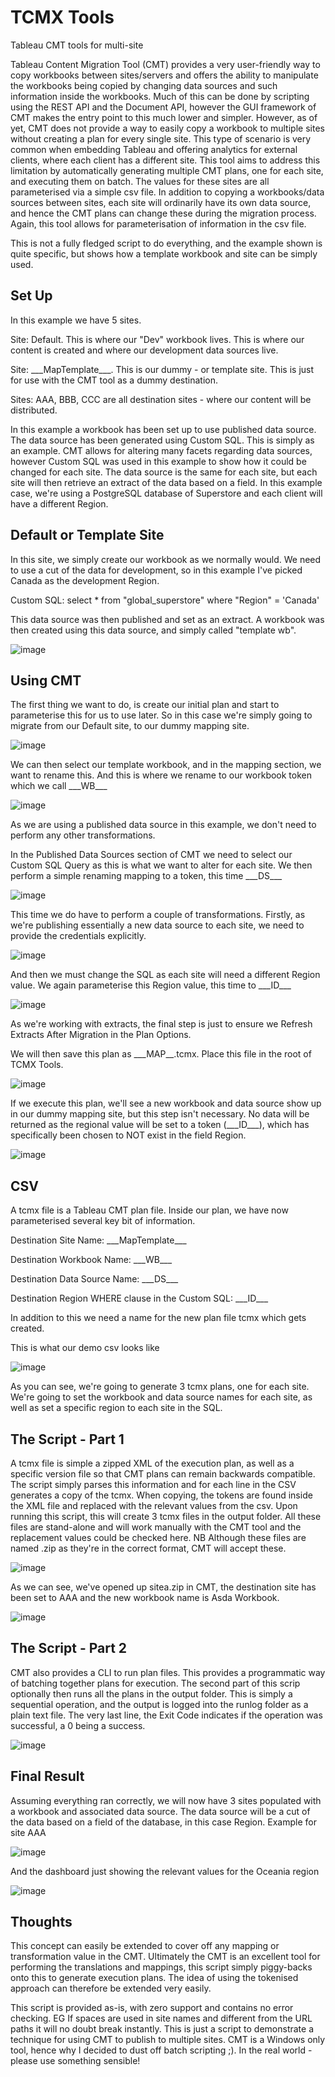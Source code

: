 # TCMX Tools
Tableau CMT tools for multi-site 

Tableau Content Migration Tool (CMT) provides a very user-friendly way to copy workbooks between sites/servers and offers the ability to manipulate the workbooks being copied by changing data sources and such information inside the workbooks. Much of this can be done by scripting using the REST API and the Document API, however the GUI framework of CMT makes the entry point to this much lower and simpler. However, as of yet, CMT does not provide a way to easily copy a workbook to multiple sites without creating a plan for every single site. This type of scenario is very common when embedding Tableau and offering analytics for external clients, where each client has a different site. This tool aims to address this limitation by automatically generating multiple CMT plans, one for each site, and executing them on batch. The values for these sites are all parameterised via a simple csv file. 
In addition to copying a workbooks/data sources between sites, each site will ordinarily have its own data source, and hence the CMT plans can change these during the migration process. Again, this tool allows for parameterisation of information in the csv file. 

This is not a fully fledged script to do everything, and the example shown is quite specific, but shows how a template workbook and site can be simply used. 

## Set Up
In this example we have 5 sites. 

Site: Default. This is where our "Dev" workbook lives. This is where our content is created and where our development data sources live. 

Site: \_\_\_MapTemplate_\_\_. This is our dummy - or template site. This is just for use with the CMT tool as a dummy destination.

Sites: AAA, BBB, CCC are all destination sites - where our content will be distributed. 

In this example a workbook has been set up to use published data source. The data source has been generated using Custom SQL. This is simply as an example. CMT allows for altering many facets regarding data sources, however Custom SQL was used in this example to show how it could be changed for each site. The data source is the same for each site, but each site will then retrieve an extract of the data based on a field. In this example case, we're using a PostgreSQL database of Superstore and each client will have a different Region. 

## Default or Template Site
In this site, we simply create our workbook as we normally would. We need to use a cut of the data for development, so in this example I've picked Canada as the development Region. 

Custom SQL: select * from "global_superstore" where "Region" = 'Canada'

This data source was then published and set as an extract. A workbook was then created using this data source, and simply called "template wb".

![image](https://user-images.githubusercontent.com/47423639/154929057-e701538f-bde5-43bc-8c48-4bbd0387f2a9.png)

## Using CMT 
The first thing we want to do, is create our initial plan and start to parameterise this for us to use later. So in this case we're simply going to migrate from our Default site, to our dummy mapping site. 

![image](https://user-images.githubusercontent.com/47423639/154929389-01086b61-be3a-414b-a561-c58363a86656.png)

We can then select our template workbook, and in the mapping section, we want to rename this. And this is where we rename to our workbook token which we call \_\_\_WB\_\_\_

![image](https://user-images.githubusercontent.com/47423639/154929558-d63c1dc4-69f6-4574-b764-85339e1672b1.png)

As we are using a published data source in this example, we don't need to perform any other transformations. 

In the Published Data Sources section of CMT we need to select our Custom SQL Query as this is what we want to alter for each site. We then perform a simple renaming mapping to a token, this time \_\_\_DS\_\_\_

![image](https://user-images.githubusercontent.com/47423639/154930137-0211222d-694a-49a0-ab55-afb5dc03b405.png)

This time we do have to perform a couple of transformations. Firstly, as we're publishing essentially a new data source to each site, we need to provide the credentials explicitly.   

![image](https://user-images.githubusercontent.com/47423639/154930456-5fbe4f61-bef6-4897-b5fb-2739256e0ead.png)


And then we must change the SQL as each site will need a different Region value. We again parameterise this Region value, this time to \_\_\_ID\_\_\_

![image](https://user-images.githubusercontent.com/47423639/154930695-ca168547-e837-485f-a3f5-27bcdf591bfe.png)

As we're working with extracts, the final step is just to ensure we Refresh Extracts After Migration in the Plan Options. 

We will then save this plan as \_\_\_MAP\_\_\.tcmx. Place this file in the root of TCMX Tools. 

![image](https://user-images.githubusercontent.com/47423639/154933874-a0a1c6dc-d02b-4800-bbb4-14f9a4c66028.png)


If we execute this plan, we'll see a new workbook and data source show up in our dummy mapping site, but this step isn't necessary. No data will be returned as the regional value will be set to a token (\_\_\_ID\_\_\_), which has specifically been chosen to NOT exist in the field Region. 

![image](https://user-images.githubusercontent.com/47423639/154931475-befbba58-98b7-4f97-b866-a5ff697ad44b.png)


## CSV 
A tcmx file is a Tableau CMT plan file. Inside our plan, we have now parameterised several key bit of information. 

Destination Site Name: \_\_\_MapTemplate\_\_\_

Destination Workbook Name: \_\_\_WB\_\_\_

Destination Data Source Name: \_\_\_DS\_\_\_

Destination Region WHERE clause in the Custom SQL: \_\_\_ID\_\_\_

In addition to this we need a name for the new plan file tcmx which gets created. 

This is what our demo csv looks like

![image](https://user-images.githubusercontent.com/47423639/154932835-5bbae178-13f2-49f9-9e17-ade974ccdd8c.png)

As you can see, we're going to generate 3 tcmx plans, one for each site. We're going to set the workbook and data source names for each site, as well as set a specific region to each site in the SQL. 

## The Script - Part 1
A tcmx file is simple a zipped XML of the execution plan, as well as a specific version file so that CMT plans can remain backwards compatible. The script simply parses this information and for each line in the CSV generates a copy of the tcmx. When copying, the tokens are found inside the XML file and replaced with the relevant values from the csv. Upon running this script, this will create 3 tcmx files in the output folder. All these files are stand-alone and will work manually with the CMT tool and the replacement values could be checked here. NB Although these files are named .zip as they're in the correct format, CMT will accept these. 

![image](https://user-images.githubusercontent.com/47423639/154933992-de210d8c-9e86-44b6-85fd-b6b53d815e5a.png)

As we can see, we've opened up sitea.zip in CMT, the destination site has been set to AAA and the new workbook name is Asda Workbook. 

![image](https://user-images.githubusercontent.com/47423639/154934423-1e366eee-4263-40ea-93b9-1458663bde6b.png)

## The Script - Part 2
CMT also provides a CLI to run plan files. This provides a programmatic way of batching together plans for execution. The second part of this scrip optionally then runs all the plans in the output folder. This is simply a sequential operation, and the output is logged into the runlog folder as a plain text file. The very last line, the Exit Code indicates if the operation was successful, a 0 being a success. 

![image](https://user-images.githubusercontent.com/47423639/154934937-424e8e29-e04d-4ef8-a016-c1994b4c97a9.png)


## Final Result 
Assuming everything ran correctly, we will now have 3 sites populated with a workbook and associated data source. The data source will be a cut of the data based on a field of the database, in this case Region. Example for site AAA

![image](https://user-images.githubusercontent.com/47423639/154935498-b120856a-bf26-4d34-af63-4e03198e7be2.png)

And the dashboard just showing the relevant values for the Oceania region 

![image](https://user-images.githubusercontent.com/47423639/154935983-ca8952ee-f8d2-4946-a51b-4b663fb391be.png)

## Thoughts
This concept can easily be extended to cover off any mapping or transformation value in the CMT. Ultimately the CMT is an excellent tool for performing the translations and mappings, this script simply piggy-backs onto this to generate execution plans. The idea of using the tokenised approach can therefore be extended very easily.

This script is provided as-is, with zero support and contains no error checking. EG If spaces are used in site names and different from the URL paths it will no doubt break instantly. This is just a script to demonstrate a technique for using CMT to publish to multiple sites. CMT is a Windows only tool, hence why I decided to dust off batch scripting ;). In the real world - please use something sensible!


